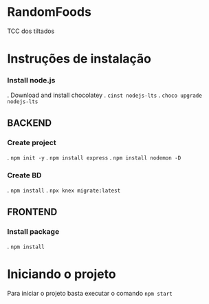 # RandomFoods
TCC dos tiltados


# Instruções de instalação

### Install node.js
  . Download and install chocolatey
  . `cinst nodejs-lts`
  . `choco upgrade nodejs-lts`

## BACKEND
### Create project
  . `npm init -y`
  . `npm install express`
  . `npm install nodemon -D`
### Create BD
  . `npm install`
  . `npx knex migrate:latest`

## FRONTEND
### Install package
  . `npm install`

# Iniciando o projeto

Para iniciar o projeto basta executar o comando `npm start`